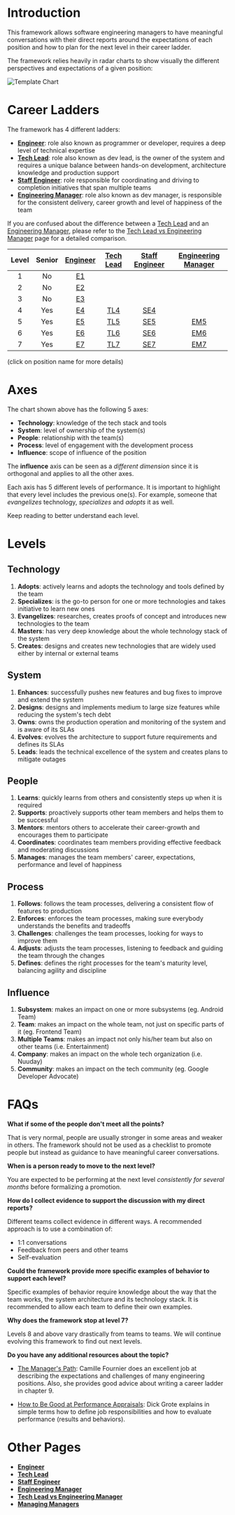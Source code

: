 # Introduction

This framework allows software engineering managers to have meaningful conversations with their direct reports around the expectations of each position and how to plan for the next level in their career ladder.

The framework relies heavily in radar charts to show visually the different perspectives and expectations of a given position:

<picture>
  <source media="(prefers-color-scheme: dark)" srcset="charts/template-dark.png">
  <source media="(prefers-color-scheme: light)" srcset="charts/template.png">
  <img alt="Template Chart" src="charts/template.png">
</picture>

# Career Ladders

The framework has 4 different ladders:

* [**Engineer**](Engineer.md): role also known as programmer or developer, requires a deep level of technical expertise
* [**Tech Lead**](TechLead.md): role also known as dev lead, is the owner of the system and requires a unique balance between hands-on development, architecture knowledge and production support
* [**Staff Engineer**](TechnicalProgramManager.md): role responsible for coordinating and driving to completion initiatives that span multiple teams
* [**Engineering Manager**](EngineeringManager.md): role also known as dev manager, is responsible for the consistent delivery, career growth and level of happiness of the team

If you are confused about the difference between a [Tech Lead](TechLead.md) and an [Engineering Manager](EngineeringManager.md), please refer to the [Tech Lead vs Engineering Manager](TechLead-EngineeringManager.md) page for a detailed comparison.

| Level | Senior | [Engineer](Engineer.md) | [Tech Lead](TechLead.md) | [Staff Engineer](TechnicalProgramManager.md) | [Engineering Manager](EngineeringManager.md) |
| :---: | :---: | :---: | :---: | :---: |  :---: |
| 1 | No | [E1](Engineer.md#e1---engineer-1) | | | |
| 2 | No | [E2](Engineer.md#e2---engineer-2) | | | |
| 3 | No | [E3](Engineer.md#e3---engineer-3) | | | |
| 4 | Yes | [E4](Engineer.md#e4---engineer-4) | [TL4](TechLead.md#tl4---tech-lead-4) | [SE4](TechnicalProgramManager.md#SE4---staff-engineer-4) | |
| 5 | Yes | [E5](Engineer.md#e5---engineer-5) | [TL5](TechLead.md#tl5---tech-lead-5) | [SE5](TechnicalProgramManager.md#SE5---staff-engineer-5) | [EM5](EngineeringManager.md#em5---engineering-manager-5) |
| 6 | Yes | [E6](Engineer.md#d6---engineer-6) | [TL6](TechLead.md#tl6---tech-lead-6) | [SE6](TechnicalProgramManager.md#SE6---staff-engineer-6) | [EM6](EngineeringManager.md#em6---engineering-manager-6) |
| 7 | Yes | [E7](Engineer.md#d7---engineer-7) | [TL7](TechLead.md#tl7---tech-lead-7) | [SE7](TechnicalProgramManager.md#SE7---staff-engineer-7) | [EM7](EngineeringManager.md#em7---engineering-manager-7) |

(click on position name for more details)

# Axes

The chart shown above has the following 5 axes:
* **Technology**: knowledge of the tech stack and tools
* **System**: level of ownership of the system(s)
* **People**: relationship with the team(s)
* **Process**: level of engagement with the development process
* **Influence**: scope of influence of the position

The **influence** axis can be seen as a *different dimension* since it is orthogonal and applies to all the other axes.

Each axis has 5 different levels of performance. It is important to highlight that every level includes the previous one(s). For example, someone that *evangelizes* technology, *specializes* and *adopts* it as well.

Keep reading to better understand each level.

# Levels

## Technology

1. **Adopts**: actively learns and adopts the technology and tools defined by the team
2. **Specializes**: is the go-to person for one or more technologies and takes initiative to learn new ones
3. **Evangelizes**: researches, creates proofs of concept and introduces new technologies to the team
4. **Masters**: has very deep knowledge about the whole technology stack of the system
5. **Creates**: designs and creates new technologies that are widely used either by internal or external teams

## System

1. **Enhances**: successfully pushes new features and bug fixes to improve and extend the system
2. **Designs**: designs and implements medium to large size features while reducing the system's tech debt
3. **Owns**: owns the production operation and monitoring of the system and is aware of its SLAs
4. **Evolves**: evolves the architecture to support future requirements and defines its SLAs
5. **Leads**: leads the technical excellence of the system and creates plans to mitigate outages

## People

1. **Learns**: quickly learns from others and consistently steps up when it is required
2. **Supports**: proactively supports other team members and helps them to be successful
3. **Mentors**: mentors others to accelerate their career-growth and encourages them to participate
4. **Coordinates**: coordinates team members providing effective feedback and moderating discussions
5. **Manages**: manages the team members' career, expectations, performance and level of happiness

## Process

1. **Follows**: follows the team processes, delivering a consistent flow of features to production
2. **Enforces**: enforces the team processes, making sure everybody understands the benefits and tradeoffs
3. **Challenges**: challenges the team processes, looking for ways to improve them
4. **Adjusts**: adjusts the team processes, listening to feedback and guiding the team through the changes
5. **Defines**: defines the right processes for the team's maturity level, balancing agility and discipline

## Influence

1. **Subsystem**: makes an impact on one or more subsystems (eg. Android Team)
2. **Team**: makes an impact on the whole team, not just on specific parts of it (eg. Frontend Team)
3. **Multiple Teams**: makes an impact not only his/her team but also on other teams (i.e. Entertainment)
4. **Company**: makes an impact on the whole tech organization (i.e. Nuuday)
5. **Community**: makes an impact on the tech community (eg. Google Developer Advocate)

# FAQs

**What if some of the people don't meet all the points?**

That is very normal, people are usually stronger in some areas and weaker in others. The framework should not be used as a checklist to promote people but instead as guidance to have meaningful career conversations.

**When is a person ready to move to the next level?**

You are expected to be performing at the next level *consistently for several months* before formalizing a promotion.

**How do I collect evidence to support the discussion with my direct reports?**

Different teams collect evidence in different ways. A recommended approach is to use a combination of:
* 1:1 conversations
* Feedback from peers and other teams
* Self-evaluation

**Could the framework provide more specific examples of behavior to support each level?**

Specific examples of behavior require knowledge about the way that the team works, the system architecture and its technology stack. It is recommended to allow each team to define their own examples.

**Why does the framework stop at level 7?**

Levels 8 and above vary drastically from teams to teams. We will continue evolving this framework to find out next levels.

**Do you have any additional resources about the topic?**

* [The Manager's Path](http://shop.oreilly.com/product/0636920056843.do): Camille Fournier does an excellent job at describing the expectations and challenges of many engineering positions. Also, she provides good advice about writing a career ladder in chapter 9.

* [How to Be Good at Performance Appraisals](https://store.hbr.org/product/how-to-be-good-at-performance-appraisals-simple-effective-done-right/10295): Dick Grote explains in simple terms how to define job responsibilities and how to evaluate performance (results and behaviors).

# Other Pages

* [**Engineer**](Engineer.md)
* [**Tech Lead**](TechLead.md)
* [**Staff Engineer**](StaffEngineer.md)
* [**Engineering Manager**](EngineeringManager.md)
* [**Tech Lead vs Engineering Manager**](TechLead-EngineeringManager.md)
* [**Managing Managers**](Managing-Managers.md)
